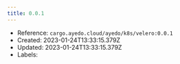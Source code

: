 ```yaml
---
title: 0.0.1
---
```



- Reference: `cargo.ayedo.cloud/ayedo/k8s/velero:0.0.1`
- Created: 2023-01-24T13:33:15.379Z
- Updated: 2023-01-24T13:33:15.379Z
- Labels:


